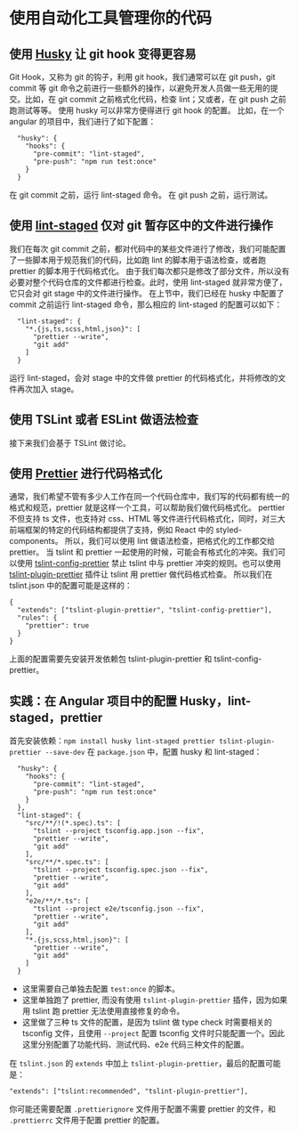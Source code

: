 # 使用自动化工具管理你的代码

## 使用 [Husky](https://github.com/typicode/husky) 让 git hook 变得更容易
Git Hook，又称为 git 的钩子，利用 git hook，我们通常可以在 git push，git commit 等 git 命令之前进行一些额外的操作，以避免开发人员做一些无用的提交。比如，在 git commit 之前格式化代码，检查 lint；又或者，在 git push 之前跑测试等等。
使用 husky 可以非常方便得进行 git hook 的配置。
比如，在一个 angular 的项目中，我们进行了如下配置：
```
  "husky": {
    "hooks": {
      "pre-commit": "lint-staged",
      "pre-push": "npm run test:once"
    }
  }
```
在 git commit 之前，运行 lint-staged 命令。
在 git push 之前，运行测试。

## 使用 [lint-staged](https://github.com/okonet/lint-staged) 仅对 git 暂存区中的文件进行操作
我们在每次 git commit 之前，都对代码中的某些文件进行了修改，我们可能配置了一些脚本用于规范我们的代码，比如跑 lint 的脚本用于语法检查，或者跑 prettier 的脚本用于代码格式化。
由于我们每次都只是修改了部分文件，所以没有必要对整个代码仓库的文件都进行检查。此时，使用 lint-staged 就非常方便了，它只会对 git stage 中的文件进行操作。
在上节中，我们已经在 husky 中配置了 commit 之前运行 lint-staged 命令，那么相应的 lint-staged 的配置可以如下：
```
  "lint-staged": {
    "*.{js,ts,scss,html,json}": [
      "prettier --write",
      "git add"
    ]
  }
```
运行 lint-staged，会对 stage 中的文件做 prettier 的代码格式化，并将修改的文件再次加入 stage。

## 使用 TSLint 或者 ESLint 做语法检查
接下来我们会基于 TSLint 做讨论。


## 使用 [Prettier](https://prettier.io/) 进行代码格式化
通常，我们希望不管有多少人工作在同一个代码仓库中，我们写的代码都有统一的格式和规范，prettier 就是这样一个工具，可以帮助我们做代码格式化。
perttier 不但支持 ts 文件，也支持对 css、HTML 等文件进行代码格式化，同时，对三大前端框架的特定的代码结构都提供了支持，例如 React 中的 styled-components。
所以，我们可以使用 lint 做语法检查，把格式化的工作都交给 prettier。
当 tslint 和 prettier 一起使用的时候，可能会有格式化的冲突。我们可以使用 [tslint-config-prettier](https://github.com/prettier/tslint-config-prettier) 禁止 tslint 中与 prettier 冲突的规则。也可以使用 [tslint-plugin-prettier](https://github.com/prettier/tslint-plugin-prettier) 插件让 tslint 用 prettier 做代码格式检查。
所以我们在 tslint.json 中的配置可能是这样的：
```
{
  "extends": ["tslint-plugin-prettier", "tslint-config-prettier"],
  "rules": {
    "prettier": true
  }
}
```
上面的配置需要先安装开发依赖包 tslint-plugin-prettier 和 tslint-config-prettier。

## 实践：在 Angular 项目中的配置 Husky，lint-staged，prettier
首先安装依赖：`npm install husky lint-staged prettier tslint-plugin-prettier --save-dev`
在 `package.json` 中，配置 husky 和 lint-staged：
```
  "husky": {
    "hooks": {
      "pre-commit": "lint-staged",
      "pre-push": "npm run test:once"
    }
  },
  "lint-staged": {
    "src/**/!(*.spec).ts": [
      "tslint --project tsconfig.app.json --fix",
      "prettier --write",
      "git add"
    ],
    "src/**/*.spec.ts": [
      "tslint --project tsconfig.spec.json --fix",
      "prettier --write",
      "git add"
    ],
    "e2e/**/*.ts": [
      "tslint --project e2e/tsconfig.json --fix",
      "prettier --write",
      "git add"
    ],
    "*.{js,scss,html,json}": [
      "prettier --write",
      "git add"
    ]
  }
```
- 这里需要自己单独去配置 `test:once` 的脚本。
- 这里单独跑了 prettier, 而没有使用 `tslint-plugin-prettier` 插件，因为如果用 tslint 跑 prettier 无法使用直接修复的命令。
- 这里做了三种 ts 文件的配置，是因为 tslint 做 type check 时需要相关的 tsconfig 文件，且使用 `--project` 配置 tsconfig 文件时只能配置一个。因此这里分别配置了功能代码、测试代码、e2e 代码三种文件的配置。

在 `tslint.json` 的 `extends` 中加上 `tslint-plugin-prettier`，最后的配置可能是：
```
"extends": ["tslint:recommended", "tslint-plugin-prettier"],
```
你可能还需要配置 `.prettierignore` 文件用于配置不需要 prettier 的文件，和 `.prettierrc` 文件用于配置 prettier 的配置。

